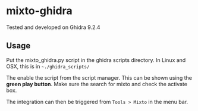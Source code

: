 # mixto-ghidra

Tested and developed on Ghidra 9.2.4

## Usage
Put the mixto_ghidra.py script in the ghidra scripts directory. In Linux and OSX, this is in `~./ghidra_scripts/`

The enable the script from the script manager. This can be shown using the **green play button**. Make sure the search for mixto and check the activate box. 

The integration can then be triggered from `Tools > Mixto` in the menu bar. 
